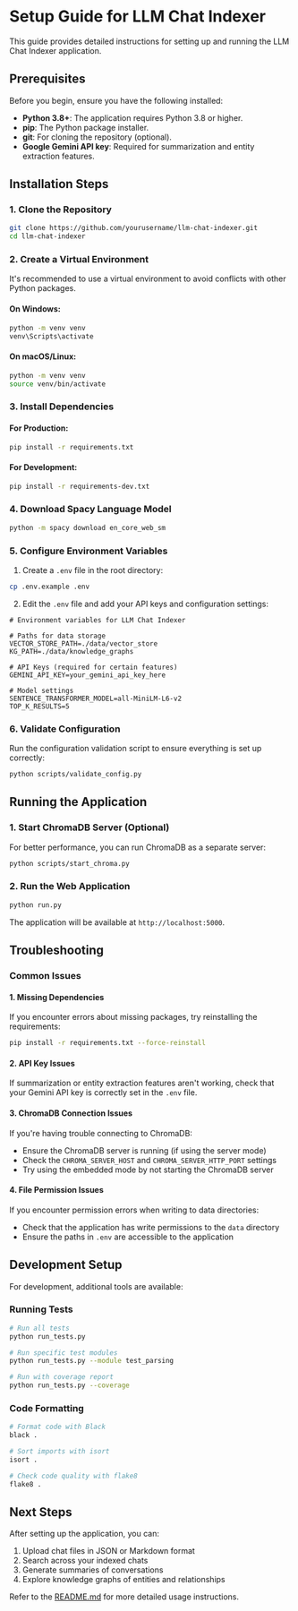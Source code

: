 # Setup Guide for LLM Chat Indexer

This guide provides detailed instructions for setting up and running the LLM Chat Indexer application.

## Prerequisites

Before you begin, ensure you have the following installed:

- **Python 3.8+**: The application requires Python 3.8 or higher.
- **pip**: The Python package installer.
- **git**: For cloning the repository (optional).
- **Google Gemini API key**: Required for summarization and entity extraction features.

## Installation Steps

### 1. Clone the Repository

```bash
git clone https://github.com/yourusername/llm-chat-indexer.git
cd llm-chat-indexer
```

### 2. Create a Virtual Environment

It's recommended to use a virtual environment to avoid conflicts with other Python packages.

#### On Windows:

```bash
python -m venv venv
venv\Scripts\activate
```

#### On macOS/Linux:

```bash
python -m venv venv
source venv/bin/activate
```

### 3. Install Dependencies

#### For Production:

```bash
pip install -r requirements.txt
```

#### For Development:

```bash
pip install -r requirements-dev.txt
```

### 4. Download Spacy Language Model

```bash
python -m spacy download en_core_web_sm
```

### 5. Configure Environment Variables

1. Create a `.env` file in the root directory:

```bash
cp .env.example .env
```

2. Edit the `.env` file and add your API keys and configuration settings:

```
# Environment variables for LLM Chat Indexer

# Paths for data storage
VECTOR_STORE_PATH=./data/vector_store
KG_PATH=./data/knowledge_graphs

# API Keys (required for certain features)
GEMINI_API_KEY=your_gemini_api_key_here

# Model settings
SENTENCE_TRANSFORMER_MODEL=all-MiniLM-L6-v2
TOP_K_RESULTS=5
```

### 6. Validate Configuration

Run the configuration validation script to ensure everything is set up correctly:

```bash
python scripts/validate_config.py
```

## Running the Application

### 1. Start ChromaDB Server (Optional)

For better performance, you can run ChromaDB as a separate server:

```bash
python scripts/start_chroma.py
```

### 2. Run the Web Application

```bash
python run.py
```

The application will be available at `http://localhost:5000`.

## Troubleshooting

### Common Issues

#### 1. Missing Dependencies

If you encounter errors about missing packages, try reinstalling the requirements:

```bash
pip install -r requirements.txt --force-reinstall
```

#### 2. API Key Issues

If summarization or entity extraction features aren't working, check that your Gemini API key is correctly set in the `.env` file.

#### 3. ChromaDB Connection Issues

If you're having trouble connecting to ChromaDB:

- Ensure the ChromaDB server is running (if using the server mode)
- Check the `CHROMA_SERVER_HOST` and `CHROMA_SERVER_HTTP_PORT` settings
- Try using the embedded mode by not starting the ChromaDB server

#### 4. File Permission Issues

If you encounter permission errors when writing to data directories:

- Check that the application has write permissions to the `data` directory
- Ensure the paths in `.env` are accessible to the application

## Development Setup

For development, additional tools are available:

### Running Tests

```bash
# Run all tests
python run_tests.py

# Run specific test modules
python run_tests.py --module test_parsing

# Run with coverage report
python run_tests.py --coverage
```

### Code Formatting

```bash
# Format code with Black
black .

# Sort imports with isort
isort .

# Check code quality with flake8
flake8 .
```

## Next Steps

After setting up the application, you can:

1. Upload chat files in JSON or Markdown format
2. Search across your indexed chats
3. Generate summaries of conversations
4. Explore knowledge graphs of entities and relationships

Refer to the [README.md](README.md) for more detailed usage instructions.
